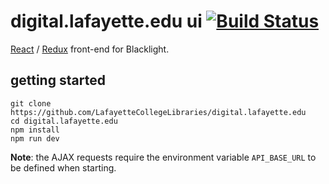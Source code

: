 digital.lafayette.edu ui [![Build Status](https://travis-ci.com/LafayetteCollegeLibraries/digital.lafayette.edu.svg)](https://travis-ci.com/LafayetteCollegeLibraries/digital.lafayette.edu)
========================

[React](https://facebook.github.io/react) / [Redux](http://redux.js.org)
front-end for Blacklight.

getting started
---------------

```
git clone https://github.com/LafayetteCollegeLibraries/digital.lafayette.edu
cd digital.lafayette.edu
npm install
npm run dev
```

**Note**: the AJAX requests require the environment variable `API_BASE_URL` to
be defined when starting.
